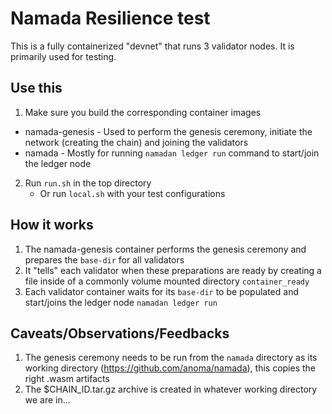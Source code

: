 # Namada Resilience test

This is a fully containerized "devnet" that runs 3 validator nodes. It is primarily used for testing.

## Use this

1. Make sure you build the corresponding container images 

* namada-genesis - Used to perform the genesis ceremony, initiate the network (creating the chain) and joining the validators
* namada - Mostly for running `namadan ledger run` command to start/join the ledger node

2. Run `run.sh` in the top directory
    - Or run `local.sh` with your test configurations

## How it works

1. The namada-genesis container performs the genesis ceremony and prepares the `base-dir` for all validators
2. It "tells" each validator when these preparations are ready by creating a file inside of a commonly volume mounted directory `container_ready`
3. Each validator container waits for its `base-dir` to be populated and start/joins the ledger node `namadan ledger run`

## Caveats/Observations/Feedbacks

1. The genesis ceremony needs to be run from the `namada` directory as its working directory (https://github.com/anoma/namada), this copies the right .wasm artifacts
2. The $CHAIN_ID.tar.gz archive is created in whatever working directory we are in...